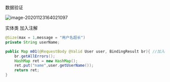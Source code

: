 数据验证

![image-20201123164021097](E:\myProject\srclearning\springmvc\springmvcgradle01\1)

实体类 加入注解

```java
@Size(max = 1,message = "用户名超长")
private String userName;
```

```java
public Map m01(@RequestBody @Valid User user, BindingResult br){ //加入@Valid BindingResult br为校验信息，必须紧跟被校验对象
    br.getAllErrors();
    HashMap ret = new HashMap();
    ret.put("name",user.getUserName());
    return ret;
}
```